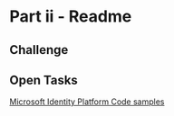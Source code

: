 # Part ii - Readme

## Challenge



## Open Tasks

[Microsoft Identity Platform Code samples](https://learn.microsoft.com/en-us/azure/active-directory/develop/sample-v2-code)
